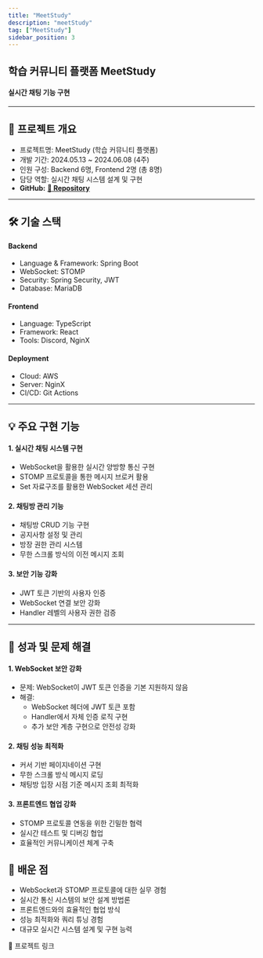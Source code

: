 ```yaml
---
title: "MeetStudy"
description: "meetStudy"
tag: ["MeetStudy"]
sidebar_position: 3
---
```

## 학습 커뮤니티 플랫폼 MeetStudy 
#### 실시간 채팅 기능 구현
***
## 📝 프로젝트 개요

- 프로젝트명: MeetStudy (학습 커뮤니티 플랫폼)
- 개발 기간: 2024.05.13 ~ 2024.06.08 (4주)
- 인원 구성: Backend 6명, Frontend 2명 (총 8명)
- 담당 역할: 실시간 채팅 시스템 설계 및 구현
- **GitHub:** [**🔗 Repository**](https://github.com/YAE-Joon/meetstudy)
***

## 🛠 기술 스택
#### Backend

- Language & Framework: Spring Boot
- WebSocket: STOMP
- Security: Spring Security, JWT
- Database: MariaDB

#### Frontend

- Language: TypeScript
- Framework: React
- Tools: Discord, NginX

#### Deployment

- Cloud: AWS
- Server: NginX
- CI/CD: Git Actions
*** 
## 💡 주요 구현 기능
#### 1. 실시간 채팅 시스템 구현

- WebSocket을 활용한 실시간 양방향 통신 구현
- STOMP 프로토콜을 통한 메시지 브로커 활용
- Set 자료구조를 활용한 WebSocket 세션 관리

#### 2. 채팅방 관리 기능

- 채팅방 CRUD 기능 구현
- 공지사항 설정 및 관리
- 방장 권한 관리 시스템
- 무한 스크롤 방식의 이전 메시지 조회

#### 3. 보안 기능 강화

- JWT 토큰 기반의 사용자 인증
- WebSocket 연결 보안 강화
- Handler 레벨의 사용자 권한 검증
***
## 🎯 성과 및 문제 해결
#### 1. WebSocket 보안 강화

- 문제: WebSocket이 JWT 토큰 인증을 기본 지원하지 않음
- 해결:
    - WebSocket 헤더에 JWT 토큰 포함
    - Handler에서 자체 인증 로직 구현
    - 추가 보안 계층 구현으로 안전성 강화



#### 2. 채팅 성능 최적화

- 커서 기반 페이지네이션 구현
- 무한 스크롤 방식 메시지 로딩
- 채팅방 입장 시점 기준 메시지 조회 최적화

#### 3. 프론트엔드 협업 강화

- STOMP 프로토콜 연동을 위한 긴밀한 협력
- 실시간 테스트 및 디버깅 협업
- 효율적인 커뮤니케이션 체계 구축

## 🌱 배운 점

- WebSocket과 STOMP 프로토콜에 대한 실무 경험
- 실시간 통신 시스템의 보안 설계 방법론
- 프론트엔드와의 효율적인 협업 방식
- 성능 최적화와 쿼리 튜닝 경험
- 대규모 실시간 시스템 설계 및 구현 능력

🔗 프로젝트 링크
